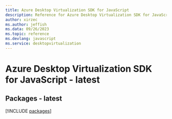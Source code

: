 ```yaml
---
title: Azure Desktop Virtualization SDK for JavaScript
description: Reference for Azure Desktop Virtualization SDK for JavaScript
author: xirzec
ms.author: jeffish
ms.data: 09/26/2023
ms.topic: reference
ms.devlang: javascript
ms.service: desktopvirtualization
---
```

# Azure Desktop Virtualization SDK for JavaScript - latest
## Packages - latest
[!INCLUDE [packages](desktop-virtualization-index.md)]